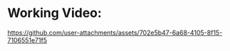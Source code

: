 <h1>Working Video:</h1>

https://github.com/user-attachments/assets/702e5b47-6a68-4105-8f15-7106551e71f5
